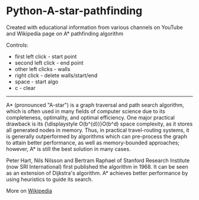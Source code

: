 # Python-A-star-pathfinding
 
Created with educational information from various channels on YouTube and Wikipedia page on A* pathfinding algorithm

Controls:
<ul>
<li>first left click - start point</li>
<li>second left click - end point</li>
<li>other left clicks - walls</li>
<li>right click - delete walls/start/end</li>
<li>space - start algo</li>
<li>c - clear</li>
</ul>

<hr></hr>

A* (pronounced "A-star") is a graph traversal and path search algorithm, which is often used in many fields of computer science due to its completeness, optimality, and optimal efficiency. One major practical drawback is its {\displaystyle O(b^{d})}O(b^d) space complexity, as it stores all generated nodes in memory. Thus, in practical travel-routing systems, it is generally outperformed by algorithms which can pre-process the graph to attain better performance, as well as memory-bounded approaches; however, A* is still the best solution in many cases.

Peter Hart, Nils Nilsson and Bertram Raphael of Stanford Research Institute (now SRI International) first published the algorithm in 1968. It can be seen as an extension of Dijkstra's algorithm. A* achieves better performance by using heuristics to guide its search.

More on <a href="https://en.wikipedia.org/wiki/A*_search_algorithm">Wikipedia</a>
